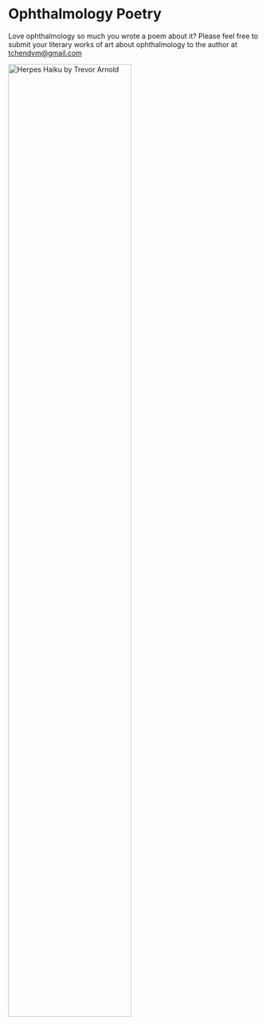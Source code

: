 # Ophthalmology Poetry
Love ophthalmology so much you wrote a poem about it? Please feel free to submit your literary works of art about ophthalmology to the author at tchendvm@gmail.com

<img class="plain-fig" src="/artcorner/media/images/HerpesHaiku.png" alt="Herpes Haiku by Trevor Arnold " style="width:70%">
